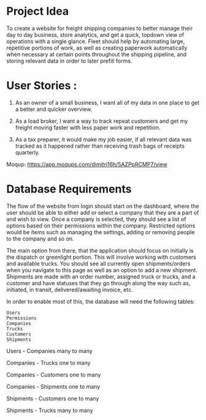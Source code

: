 # Project Idea

To create a website for freight shipping companies to better manage their day to day business, store analytics, and get a quick, topdown view of operations with a single glance. Fleet should help by automating large, repetitive portions of work, as well as creating paperwork automatically when necessary at certain points throughout the shipping pipeline, and storing relevant data in order to later prefill forms. 


# User Stories :
	
1. As an owner of a small business, I want all of my data in one place to get a better and quicker overview.

2. As a load broker, I want a way to track repeat customers and get my freight moving faster with less paper work and repetition.

3. As a tax preparer, it would make my job easier, if all relevant data was tracked as it happened rather than receiving trash bags of receipts quarterly.

Moqup: https://app.moqups.com/dimitri16h/5AZPpRCMP7/view

# Database Requirements

The flow of the website from login should start on the dashboard, where the user should be able to either add or select a company that they are a part of and wish to view. Once a company is selected, they should see a list of options based on their permissions within the company. Restricted options would be items such as managing the settings, adding or removing people to the company and so on. 

The main option from there, that the application should focus on initially is the dispatch or greenlight portion. This will involve working with customers and available trucks. You should see all currently open shipments/orders when you navigate to this page as well as an option to add a new shipment. Shipments are made with an order number, assigned truck or trucks, and a customer and have statuses that they go through along the way such as, initiated, in transit, delivered/awaiting invoice, etc.

In order to enable most of this, the database will need the following tables:

	Users
	Permissions
	Companies
	Trucks
	Customers
	Shipments

Users - Companies many to many


Companies - Trucks one to many

Companies - Customers one to many

Companies - Shipments one to many


Shipments - Customers one to many

Shipments - Trucks many to many